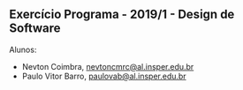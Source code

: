 Exercício Programa - 2019/1 - Design de Software
------------------------------------------------

Alunos: 
- Nevton Coimbra, nevtoncmrc@al.insper.edu.br
- Paulo Vitor Barro, paulovab@al.insper.edu.br

